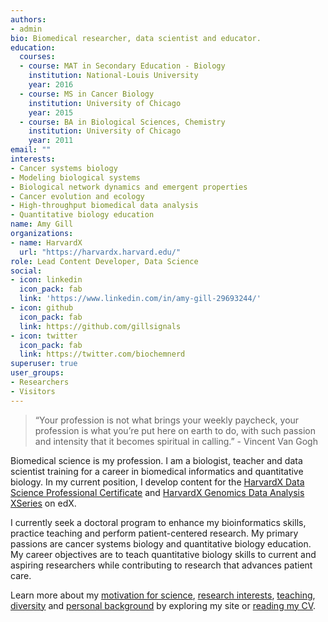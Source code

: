```yaml
---
authors:
- admin
bio: Biomedical researcher, data scientist and educator.
education:
  courses:
  - course: MAT in Secondary Education - Biology
    institution: National-Louis University
    year: 2016
  - course: MS in Cancer Biology
    institution: University of Chicago
    year: 2015
  - course: BA in Biological Sciences, Chemistry
    institution: University of Chicago
    year: 2011
email: ""
interests:
- Cancer systems biology
- Modeling biological systems
- Biological network dynamics and emergent properties
- Cancer evolution and ecology
- High-throughput biomedical data analysis
- Quantitative biology education
name: Amy Gill
organizations:
- name: HarvardX
  url: "https://harvardx.harvard.edu/"
role: Lead Content Developer, Data Science
social:
- icon: linkedin
  icon_pack: fab
  link: 'https://www.linkedin.com/in/amy-gill-29693244/'
- icon: github
  icon_pack: fab
  link: https://github.com/gillsignals
- icon: twitter
  icon_pack: fab
  link: https://twitter.com/biochemnerd
superuser: true
user_groups:
- Researchers
- Visitors
---
```


> “Your profession is not what brings your weekly paycheck, your profession is what you’re put here on earth to do, with such passion and intensity that it becomes spiritual in calling.” - Vincent Van Gogh

Biomedical science is my profession. I am a biologist, teacher and data scientist training for a career in biomedical informatics and quantitative biology. In my current position, I develop content for the [HarvardX Data Science Professional Certificate](https://www.edx.org/professional-certificate/harvardx-data-science) and [HarvardX Genomics Data Analysis XSeries](https://www.edx.org/xseries/genomics-data-analysis) on edX.

I currently seek a doctoral program to enhance my bioinformatics skills, practice teaching and perform patient-centered research. My primary passions are cancer systems biology and quantitative biology education. My career objectives are to teach quantitative biology skills to current and aspiring researchers while contributing to research that advances patient care.

Learn more about my [motivation for science](/motivation), [research interests](/research-interests), [teaching](/teaching), [diversity](/diversity) and [personal background](/about-me) by exploring my site or [reading my CV](/cv).
